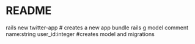 # README

rails new twitter-app # creates a new app
bundle 
rails g model comment name:string user_id:integer #creates model and migrations

